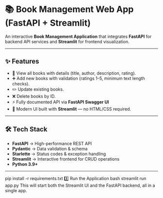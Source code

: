 # 📚 Book Management Web App (FastAPI + Streamlit)

An interactive **Book Management Application** that integrates **FastAPI** for backend API services and **Streamlit** for frontend visualization.

---

## ✨ Features
- 🔎 View all books with details (title, author, description, rating).
- ➕ Add new books with validation (ratings 1–5, minimum text length checks).
- ✏️ Update existing books.
- ❌ Delete books by ID.
- ⚡ Fully documented API via **FastAPI Swagger UI** 
- 🎨 Modern UI built with **Streamlit** — no HTML/CSS required.

---

## 🛠️ Tech Stack
- **FastAPI** → High-performance REST API
- **Pydantic** → Data validation & schema
- **Starlette** → Status codes & exception handling
- **Streamlit** → Interactive frontend for CRUD operations
- **Python 3.9+**

---

pip install -r requirements.txt
3️⃣ Run the Application
bash
streamlit run app.py
This will start both the Streamlit UI and the FastAPI backend, all in a single app.
